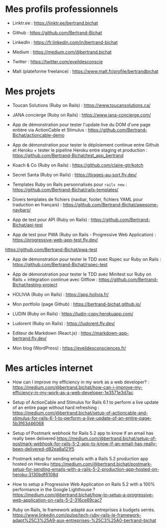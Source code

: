 # Mes profils professionnels

* Linktr.ee : https://linktr.ee/bertrand.bichat

* Github : https://github.com/Bertrand-Bichat

* LinkedIn : https://fr.linkedin.com/in/bertrand-bichat

* Medium : https://medium.com/@bertrand.bichat

* Twitter : https://twitter.com/eveildesconscie

* Malt (plateforme freelance) : https://www.malt.fr/profile/bertrandbichat

# Mes projets

* Toucan Solutions (Ruby on Rails) : https://www.toucansolutions.ca/

* JANA concierge (Ruby on Rails) : https://www.jana-concierge.com/

* App de démonstration pour tester l'update live du DOM d'une page entière via ActionCable et Stimulus : https://github.com/Bertrand-Bichat/actioncable-demo

* App de démonstration pour tester le déploiement continue entre Github et Heroku + tester le pipeline Heroku entre staging et production : https://github.com/Bertrand-Bichat/test_app_bertrand

* Koach & Co (Ruby on Rails) : https://github.com/claire-gtr/kotch

* Secret Santa (Ruby on Rails) : https://tirages-au-sort.fly.dev/

* Templates Ruby on Rails personnalisés pour `rails new` : https://github.com/Bertrand-Bichat/rails-templates/

* Divers templates de fichiers (navbar, footer, fichiers YAML pour traduction en français) : https://github.com/Bertrand-Bichat/awesome-navbars/

* App de test pour API (Ruby on Rails) : https://github.com/Bertrand-Bichat/api-test

* App de test pour PWA (Ruby on Rails - Progressive Web Application) : https://progressive-web-app-test.fly.dev/

https://github.com/Bertrand-Bichat/pwa-test

* App de démonstration pour tester le TDD avec Rspec sur Ruby on Rails : https://github.com/Bertrand-Bichat/rspec-test

* App de démonstration pour tester le TDD avec Minitest sur Ruby on Rails + intégration continue avec Gitflow : https://github.com/Bertrand-Bichat/testing-project

* HOLIVIA (Ruby on Rails) : https://app.holivia.fr/

* Mon portfolio (page Github) : https://bertrand-bichat.github.io/

* LUDIN (Ruby on Rails) : https://ludin-copy.herokuapp.com/

* Ludorent (Ruby on Rails) : https://ludorent.fly.dev/

* Editeur de Markdown (React.js) : https://markdown-app-bertrand.fly.dev/

* Mon blog (WordPress) : https://eveildesconsciences.fr/

# Mes articles internet

* How can I improve my efficiency in my work as a web developer? : https://medium.com/@bertrand.bichat/how-can-i-improve-my-efficiency-in-my-work-as-a-web-developer-1e3571e3d7ac

* Setup of ActionCable and Stimulus for Rails 6.1 to perform a live update of an entire page without hard refreshing : https://medium.com/@bertrand.bichat/setup-of-actioncable-and-stimulus-for-rails-6-1-to-perform-a-live-update-of-an-entire-page-5b3f63d46068

* Setup of Postmark webhook for Rails 5.2 app to know if an email has really been delivered https://medium.com/@bertrand.bichat/setup-of-postmark-webhook-for-rails-5-2-app-to-know-if-an-email-has-really-been-delivered-d82ea8a121f5

* Postmark setup for sending emails with a Rails 5.2 production app hosted on Heroku https://medium.com/@bertrand.bichat/postmark-setup-for-sending-emails-with-a-rails-5-2-production-app-hosted-on-heroku-3130bdf6108d

* How to setup a Progressive Web Application on Rails 5.2 with a 100% performance in the Google Lighthouse ? https://medium.com/@bertrand.bichat/how-to-setup-a-progressive-web-application-on-rails-5-2-316ce69cac7

* Ruby on Rails, le framework adapté aux entreprises à budgets serrés. https://www.linkedin.com/pulse/tech-ruby-rails-le-framework-adapt%25C3%25A9-aux-entreprises-%25C3%25A0-bertrand-bichat
